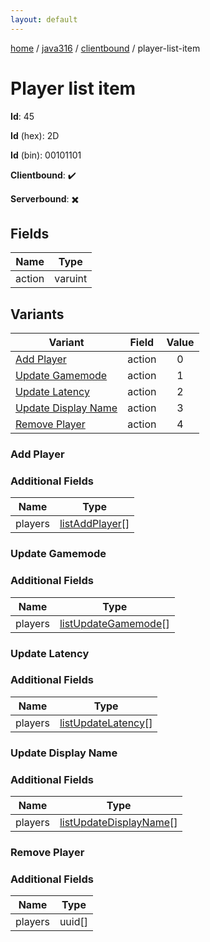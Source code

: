 ```yaml
---
layout: default
---
```


[home](/)  /  [java316](/protocol/java316)  /  [clientbound](/protocol/java316/clientbound)  /  player-list-item

# Player list item

**Id**: 45

**Id** (hex): 2D

**Id** (bin): 00101101

**Clientbound**: ✔️

**Serverbound**: ✖️

## Fields

Name | Type
---|---
action | varuint

## Variants

Variant | Field | Value
---|---|:---:
[Add Player](#add_player) | action | 0
[Update Gamemode](#update_gamemode) | action | 1
[Update Latency](#update_latency) | action | 2
[Update Display Name](#update_display_name) | action | 3
[Remove Player](#remove_player) | action | 4

### Add Player

### Additional Fields

Name | Type
---|---
players | [listAddPlayer](/protocol/java316/types/list-add-player)[]

### Update Gamemode

### Additional Fields

Name | Type
---|---
players | [listUpdateGamemode](/protocol/java316/types/list-update-gamemode)[]

### Update Latency

### Additional Fields

Name | Type
---|---
players | [listUpdateLatency](/protocol/java316/types/list-update-latency)[]

### Update Display Name

### Additional Fields

Name | Type
---|---
players | [listUpdateDisplayName](/protocol/java316/types/list-update-display-name)[]

### Remove Player

### Additional Fields

Name | Type
---|---
players | uuid[]

